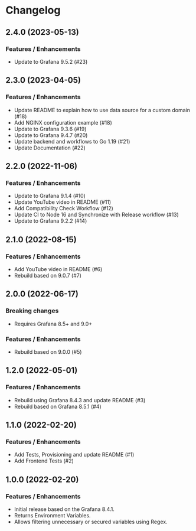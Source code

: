 # Changelog

## 2.4.0 (2023-05-13)

### Features / Enhancements

- Update to Grafana 9.5.2 (#23)

## 2.3.0 (2023-04-05)

### Features / Enhancements

- Update README to explain how to use data source for a custom domain (#18)
- Add NGINX configuration example (#18)
- Update to Grafana 9.3.6 (#19)
- Update to Grafana 9.4.7 (#20)
- Update backend and workflows to Go 1.19 (#21)
- Update Documentation (#22)

## 2.2.0 (2022-11-06)

### Features / Enhancements

- Update to Grafana 9.1.4 (#10)
- Update YouTube video in README (#11)
- Add Compatibility Check Workflow (#12)
- Update CI to Node 16 and Synchronize with Release workflow (#13)
- Update to Grafana 9.2.2 (#14)

## 2.1.0 (2022-08-15)

### Features / Enhancements

- Add YouTube video in README (#6)
- Rebuild based on 9.0.7 (#7)

## 2.0.0 (2022-06-17)

### Breaking changes

- Requires Grafana 8.5+ and 9.0+

### Features / Enhancements

- Rebuild based on 9.0.0 (#5)

## 1.2.0 (2022-05-01)

### Features / Enhancements

- Rebuild using Grafana 8.4.3 and update README (#3)
- Rebuild based on Grafana 8.5.1 (#4)

## 1.1.0 (2022-02-20)

### Features / Enhancements

- Add Tests, Provisioning and update README (#1)
- Add Frontend Tests (#2)

## 1.0.0 (2022-02-20)

### Features / Enhancements

- Initial release based on the Grafana 8.4.1.
- Returns Environment Variables.
- Allows filtering unnecessary or secured variables using Regex.
